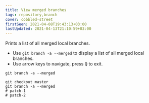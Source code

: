 ```yaml
---
title: View merged branches
tags: repository,branch
cover: cobbled-street
firstSeen: 2021-04-08T19:43:13+03:00
lastUpdated: 2021-04-13T21:10:59+03:00
---
```


Prints a list of all merged local branches.

- Use `git branch -a --merged` to display a list of all merged local branches.
- Use arrow keys to navigate, press <kbd>Q</kbd> to exit.

```shell
git branch -a --merged
```

```shell
git checkout master
git branch -a --merged
# patch-1
# patch-2
```
